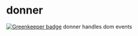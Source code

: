 # donner

[![Greenkeeper badge](https://badges.greenkeeper.io/soenkekluth/donner.svg)](https://greenkeeper.io/)
donner handles dom events
